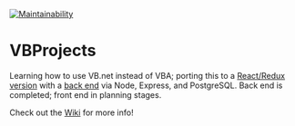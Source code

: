 [![Maintainability](https://api.codeclimate.com/v1/badges/06260d9e8729d5d17f2a/maintainability)](https://codeclimate.com/github/evoingram/vbDatabase/maintainability)

# VBProjects

Learning how to use VB.net instead of VBA; porting this to a [React/Redux version](https://github.com/evoingram/webapp-frontend) with a [back end](https://github.com/evoingram/webapp-backend) via Node, Express, and PostgreSQL.  Back end is completed; front end in planning stages.


Check out the [Wiki](https://github.com/evoingram/vbDatabase/wiki) for more info!

